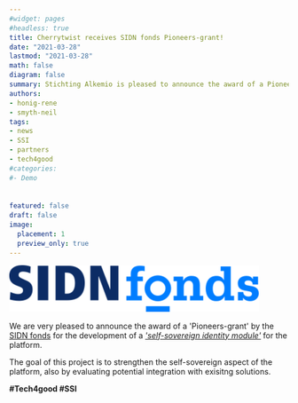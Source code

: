 ```yaml
---
#widget: pages
#headless: true
title: Cherrytwist receives SIDN fonds Pioneers-grant!
date: "2021-03-28"
lastmod: "2021-03-28"
math: false
diagram: false
summary: Stichting Alkemio is pleased to announce the award of a Pioneers-grant by the SIDN fonds
authors:
- honig-rene
- smyth-neil
tags:
- news
- SSI
- partners
- tech4good
#categories:
#- Demo


featured: false
draft: false
image:
  placement: 1
  preview_only: true
---
```

![](./header.png)

We are very pleased to announce the award of a 'Pioneers-grant' by the [SIDN fonds](https://www.sidnfonds.nl) for the development
of a [*'self-sovereign identity module'*](https://www.sidnfonds.nl/projecten/cherrytwist-self-sovereign-identity-module) for the platform.


The goal of this project is to strengthen the self-sovereign aspect of the platform, also by evaluating potential integration with exisitng solutions.

**#Tech4good #SSI**
